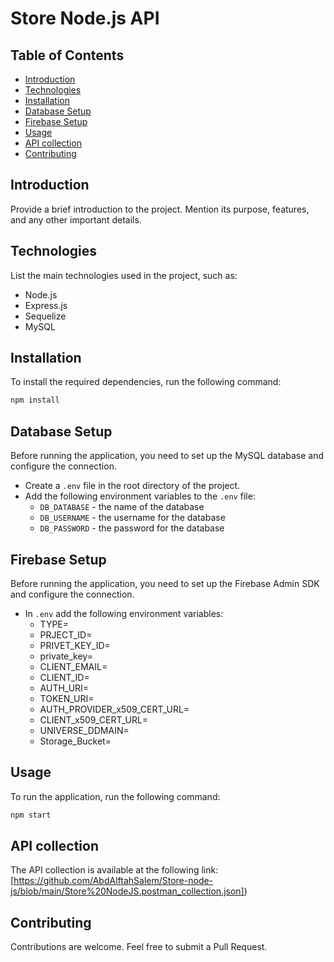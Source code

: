 # Store Node.js API

## Table of Contents

- [Introduction](#introduction)
- [Technologies](#technologies)
- [Installation](#installation)
- [Database Setup](#database-setup)
- [Firebase Setup](#firebase-setup)
- [Usage](#usage)
- [API collection](#api-collection)
- [Contributing](#contributing)

## Introduction

Provide a brief introduction to the project. Mention its purpose, features, and any other important details.

## Technologies

List the main technologies used in the project, such as:

- Node.js
- Express.js
- Sequelize
- MySQL

## Installation

To install the required dependencies, run the following command:

```bash
npm install
```

## Database Setup

Before running the application, you need to set up the MySQL database and configure the connection.

- Create a `.env` file in the root directory of the project.
- Add the following environment variables to the `.env` file:
    - `DB_DATABASE` - the name of the database
    - `DB_USERNAME` - the username for the database
    - `DB_PASSWORD` - the password for the database

## Firebase Setup

Before running the application, you need to set up the Firebase Admin SDK and configure the connection.

- In `.env` add the following environment variables:
    - TYPE=
    - PRJECT_ID=
    - PRIVET_KEY_ID=
    - private_key=
    - CLIENT_EMAIL=
    - CLIENT_ID=
    - AUTH_URI=
    - TOKEN_URI=
    - AUTH_PROVIDER_x509_CERT_URL=
    - CLIENT_x509_CERT_URL=
    - UNIVERSE_DDMAIN=
    - Storage_Bucket=

## Usage

To run the application, run the following command:

```bash
npm start
```

## API collection

The API collection is available at the following
link: [https://github.com/AbdAlftahSalem/Store-node-js/blob/main/Store%20NodeJS.postman_collection.json])

## Contributing

Contributions are welcome. Feel free to submit a Pull Request.